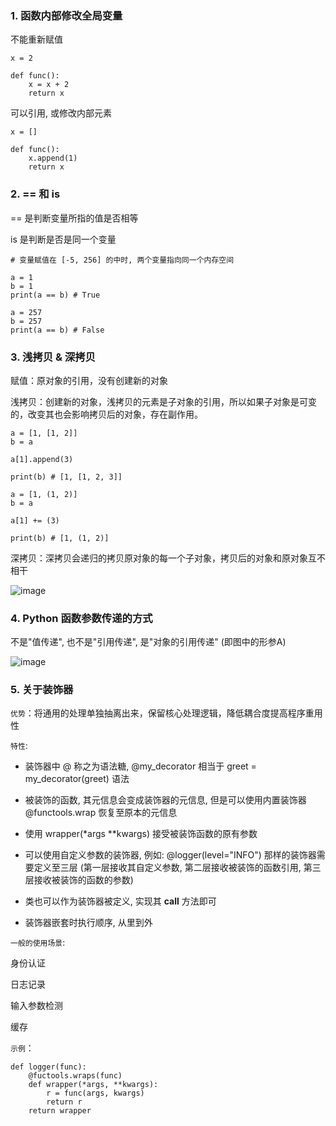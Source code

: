 

### 1. 函数内部修改全局变量


不能重新赋值

```
x = 2

def func():
    x = x + 2
    return x
```

可以引用, 或修改内部元素

```
x = []

def func():
    x.append(1)
    return x
```

### 2. == 和 is

== 是判断变量所指的值是否相等

is 是判断是否是同一个变量


```
# 变量赋值在 [-5, 256] 的中时, 两个变量指向同一个内存空间

a = 1
b = 1
print(a == b) # True

a = 257
b = 257
print(a == b) # False
```

### 3. 浅拷贝 & 深拷贝

赋值：原对象的引用，没有创建新的对象

浅拷贝：创建新的对象，浅拷贝的元素是子对象的引用，所以如果子对象是可变的，改变其也会影响拷贝后的对象，存在副作用。

```
a = [1, [1, 2]]
b = a

a[1].append(3)

print(b) # [1, [1, 2, 3]]
```

```
a = [1, (1, 2)]
b = a

a[1] += (3)

print(b) # [1, (1, 2)]
```

深拷贝：深拷贝会递归的拷贝原对象的每一个子对象，拷贝后的对象和原对象互不相干

![image](06843D4BED924BA49A19F3709A0E55F9)


### 4. Python 函数参数传递的方式

不是"值传递", 也不是"引用传递", 是"对象的引用传递" (即图中的形参A)

![image](29B80CFE7360476DB54B8C560C360C2F)



### 5. 关于装饰器

`优势`：将通用的处理单独抽离出来，保留核心处理逻辑，降低耦合度提高程序重用性

`特性`:

- 装饰器中 @ 称之为语法糖, @my_decorator 相当于 greet = my_decorator(greet) 语法

- 被装饰的函数, 其元信息会变成装饰器的元信息, 但是可以使用内置装饰器 @functools.wrap 恢复至原本的元信息

- 使用 wrapper(*args **kwargs) 接受被装饰函数的原有参数

- 可以使用自定义参数的装饰器, 例如: @logger(level="INFO") 那样的装饰器需要定义至三层 (第一层接收其自定义参数, 第二层接收被装饰的函数引用, 第三层接收被装饰的函数的参数)

- 类也可以作为装饰器被定义, 实现其 __call__ 方法即可

- 装饰器嵌套时执行顺序, 从里到外


`一般的使用场景`:

身份认证

日志记录

输入参数检测

缓存

`示例`：

```
def logger(func):
    @fuctools.wraps(func)
    def wrapper(*args, **kwargs):
        r = func(args, kwargs)
        return r
    return wrapper
```
